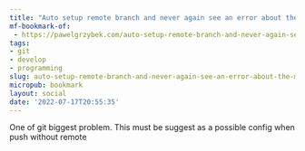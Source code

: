 ```yaml
---
title: "Auto setup remote branch and never again see an error about the missing upstream | pawelgrzybek.com"
mf-bookmark-of:
 - https://pawelgrzybek.com/auto-setup-remote-branch-and-never-again-see-an-error-about-the-missing-upstream/
tags:
- git
- develop
- programming
slug: auto-setup-remote-branch-and-never-again-see-an-error-about-the-missing-upstream--pawelgrzybekcom
micropub: bookmark
layout: social
date: '2022-07-17T20:55:35'
---
```

One of git biggest problem. This must be suggest as a possible config when push without remote